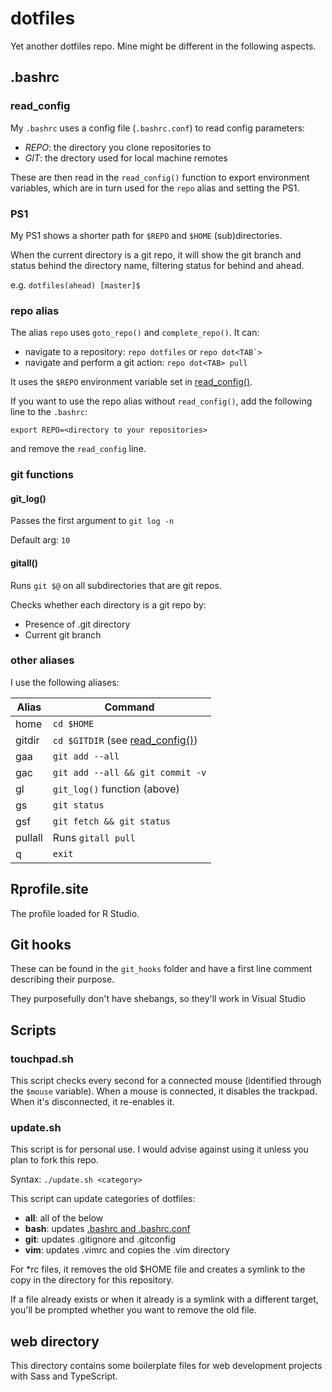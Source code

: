# dotfiles

Yet another dotfiles repo. Mine might be different in the following aspects.

## .bashrc

### read_config

My ``.bashrc`` uses a config file (``.bashrc.conf``) to read config parameters:

* *REPO*: the directory you clone repositories to
* *GIT*: the drectory used for local machine remotes

These are then read in the ``read_config()`` function to export environment variables, which are in turn used for the ``repo`` alias and setting the PS1.

### PS1

My PS1 shows a shorter path for ``$REPO`` and ``$HOME`` (sub)directories.

When the current directory is a git repo, it will show the git branch and status behind the directory name, filtering status for behind and ahead.

e.g. ``dotfiles(ahead) [master]$``

### repo alias

The alias ``repo`` uses ``goto_repo()`` and ``complete_repo()``. It can:
* navigate to a repository: ``repo dotfiles`` or ``repo dot<TAB`>``
* navigate and perform a git action: ``repo dot<TAB> pull``

It uses the ``$REPO`` environment variable set in [read_config()](#read_config).

If you want to use the repo alias without ``read_config()``, add the following line to the ``.bashrc``:

``export REPO=<directory to your repositories>``

and remove the ``read_config`` line.

### git functions

#### git_log()

Passes the first argument to ``git log -n ``

Default arg: ``10``

#### gitall()

Runs ``git $@`` on all subdirectories that are git repos.

Checks whether each directory is a git repo by:

* Presence of .git directory
* Current git branch

### other aliases

I use the following aliases:

| Alias | Command |
| --- | --- |
| home | ``cd $HOME`` |
| gitdir | ``cd $GITDIR`` (see [read_config()](#read_config)) |
| gaa | ``git add --all`` |
| gac | ``git add --all && git commit -v`` |
| gl | ``git_log()`` function (above) |
| gs | ``git status`` |
| gsf | ``git fetch && git status`` |
| pullall | Runs ``gitall pull`` |
| q | ``exit`` |

## Rprofile.site

The profile loaded for R Studio.

## Git hooks

These can be found in the ``git_hooks`` folder and have a first line comment describing their purpose.

They purposefully don't have shebangs, so they'll work in Visual Studio

## Scripts

### touchpad.sh

This script checks every second for a connected mouse (identified through the ``$mouse`` variable). When a mouse is connected, it disables the trackpad. When it's disconnected, it re-enables it.

### update.sh

This script is for personal use. I would advise against using it unless you plan to fork this repo.

Syntax: ``./update.sh <category>``

This script can update categories of dotfiles:

* **all**: all of the below
* **bash**: updates [.bashrc and .bashrc.conf](#bashrc)
* **git**: updates .gitignore and .gitconfig
* **vim**: updates .vimrc and copies the .vim directory

For *rc files, it removes the old $HOME file and creates a symlink to the copy in the directory for this repository.

If a file already exists or when it already is a symlink with a different target, you'll be prompted whether you want to remove the old file.

## web directory

This directory contains some boilerplate files for web development projects with Sass and TypeScript.
